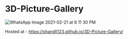 # 3D-Picture-Gallery

![WhatsApp Image 2021-02-21 at 6 11 30 PM](https://user-images.githubusercontent.com/74612009/108625776-b95e7080-7472-11eb-8e1f-4a2aa37c85c6.jpeg)

Hosted at - https://shandli123.github.io/3D-Picture-Gallery/
